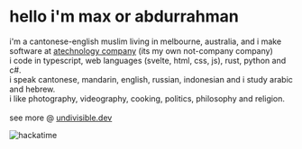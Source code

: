 # hello i'm max or abdurrahman
i'm a cantonese-english muslim living in melbourne, australia, and i make software at [atechnology company](https://atechnology.company/) (its my own not-company company) <br>
i code in typescript, web languages (svelte, html, css, js), rust, python and c#. <br>
i speak cantonese, mandarin, english, russian, indonesian and i study arabic and hebrew. <br>
i like photography, videography, cooking, politics, philosophy and religion. <br>
<br>
see more @ [undivisible.dev](https://undivisible.dev/)

![hackatime](https://github-readme-stats.hackclub.dev/api/wakatime?username=6485&api_domain=hackatime.hackclub.com&theme=ambient_gradient&custom_title=Hackatime+Stats&layout=compact&cache_seconds=0&langs_count=8)
